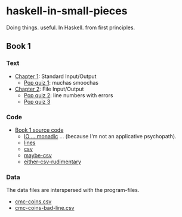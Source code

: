 # haskell-in-small-pieces
Doing things. useful. In Haskell. from first principles.

## Book 1

### Text

* [Chapter 1](book/book1/ch01.md): Standard Input/Output
  * [Pop quiz 1](book/book1/ch01.md#quiz-1): muchas smoochas
* [Chapter 2](book/book1/ch02.md): File Input/Output
  * [Pop quiz 2](book/book1/ch02.md#pop-quiz-2): line numbers with errors
  * [Pop quiz 3](book/book1/ch02.md#pop-quiz-3)

### Code

* [Book 1 source code](src/book/book1/)
  * [IO ... monadic](src/book/book1/ex1a-io-monad.hs) ... (because I'm not 
an applicative psychopath).
  * [lines](src/book/book1/ex2a-line-count.hs)
  * [csv](src/book/book1/ex2b-csv-parser.hs)
  * [maybe-csv](src/book/book1/ex2c-maybe-csv-parser.hs)
  * [either-csv-rudimentary](src/book/book1/ex2d-either-csv-parser.hs)

### Data

The data files are interspersed with the program-files.

* [cmc-coins.csv](src/book/book1/cmc-coins.csv)
* [cmc-coins-bad-line.csv](src/book/book1/cmc-coins-bad-line.csv)

